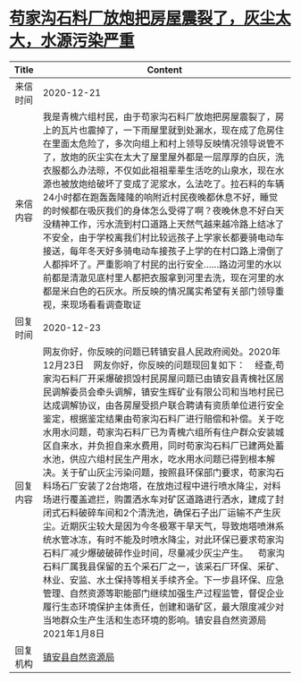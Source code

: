 # [苟家沟石料厂放炮把房屋震裂了，灰尘太大，水源污染严重](http://www.shangluo.gov.cn/zmhd/ldxxxx.jsp?urltype=leadermail.LeaderMailContentUrl&wbtreeid=1112&leadermailid=6721)

| Title |                                                                                                                                                                                                                                                                                                  Content                                                                                                                                                                                                                                                                                                  |
|:-----:|-----------------------------------------------------------------------------------------------------------------------------------------------------------------------------------------------------------------------------------------------------------------------------------------------------------------------------------------------------------------------------------------------------------------------------------------------------------------------------------------------------------------------------------------------------------------------------------------------------------|
| 来信时间  | 2020-12-21                                                                                                                                                                                                                                                                                                                                                                                                                                                                                                                                                                                                |
| 来信内容  | 我是青槐六组村民，由于苟家沟石料厂放炮把房屋震裂了，房上的瓦片也震掉了，一下雨屋里就到处漏水，现在成了危房住在里面太危险了，多次向组上和村上领导反映情况领导说管不了，放炮的灰尘实在太大了屋里屋外都是一层厚厚的白灰，洗衣服都么办法晾，不仅如此祖祖辈辈生活吃的山泉水，现在水源也被放炮给破坏了变成了泥浆水，么法吃了。拉石料的车辆24小时都在跑轰轰隆隆的响附近村民夜晚都休息不好，睡觉的时候都在吸灰我们的身体怎么受得了啊？夜晚休息不好白天没精神工作，污水流到村口道路上天然气越来越冷路上结冰了不安全，由于学校离我们村比较远孩子上学家长都要骑电动车接送，每年冬天好多骑电动车接孩子上学的在村口路上滑倒了人都摔坏了。严重影响了村民的出行安全……路边河里的水以前都是清澈见底村里人都把衣服拿到河里去洗，现在河里的水都是米白色的石灰水。所反映的情况属实希望有关部门领导重视，来现场看看调查取证                                                                                                                                                                                                     |
| 回复时间  | 2020-12-23                                                                                                                                                                                                                                                                                                                                                                                                                                                                                                                                                                                                |
| 回复内容  | 网友你好，你反映的问题已转镇安县人民政府阅处。2020年12月23日    网友你好，你反映的问题现回复如下：    经查,苟家沟石料厂开采爆破损毁村民房屋问题已由镇安县青槐社区居民调解委员会牵头调解，镇安生辉矿业有限公司和当地村民已达成调解协议，由各房屋受损户联合聘请有资质单位进行安全鉴定，根据鉴定结果由苟家沟石料厂进行赔偿和补偿。关于吃水用水问题，苟家沟石料厂已为青槐六组所有住户群众安装城区自来水，并负担自来水费用，同时苟家沟石料厂已建两处蓄水池，供应六组村民生产用水，吃水用水问题已得到根本解决。关于矿山灰尘污染问题，按照县环保部门要求，苟家沟石料场石厂安装了2台炮塔，在放炮过程中进行喷水降尘，对料场进行覆盖遮拦，购置洒水车对矿区道路进行洒水，建成了封闭式石料破碎车间和2个清洗池，确保石子出厂运输不产生灰尘。近期灰尘较大是因为今冬极寒干旱天气，导致炮塔喷淋系统水管冰冻，有时不能及时喷水降尘，对此环保已要求苟家沟石料厂减少爆破破碎作业时间，尽量减少灰尘产生。    苟家沟石料厂属我县保留的五个采石厂之一，该采石厂环保、采矿、林业、安监、水土保持等相关手续齐全。下一步县环保、应急管理、自然资源等职能部门继续加强生产过程监管，督促企业履行生态环境保护主体责任，创建和谐矿区，最大限度减少对当地群众生产生活和生态环境的影响。镇安县自然资源局2021年1月8日 |
| 回复机构  | [镇安县自然资源局](../../category/agencies/镇安县自然资源局.md)                                                                                                                                                                                                                                                                                                                                                                                                                                                                                                                                                           |